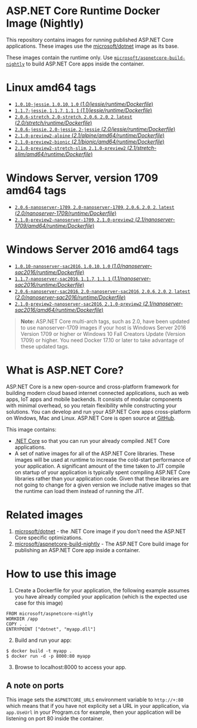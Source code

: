 
ASP.NET Core Runtime Docker Image (Nightly)
===========================================

This repository contains images for running published ASP.NET Core applications. These images use the
[microsoft/dotnet](https://hub.docker.com/r/microsoft/dotnet/) image as its base.

These images contain the runtime only. Use [`microsoft/aspnetcore-build-nightly`](https://hub.docker.com/r/microsoft/aspnetcore-build-nightly/) to build ASP.NET Core apps inside the container.


# Linux amd64 tags

- [`1.0.10-jessie`, `1.0.10`, `1.0` (*1.0/jessie/runtime/Dockerfile*)](https://github.com/aspnet/aspnet-docker/blob/dev/1.0/jessie/runtime/Dockerfile)
- [`1.1.7-jessie`, `1.1.7`, `1.1`, `1` (*1.1/jessie/runtime/Dockerfile*)](https://github.com/aspnet/aspnet-docker/blob/dev/1.1/jessie/runtime/Dockerfile)
- [`2.0.6-stretch`, `2.0-stretch`, `2.0.6`, `2.0`, `2`, `latest` (*2.0/stretch/runtime/Dockerfile*)](https://github.com/aspnet/aspnet-docker/blob/dev/2.0/stretch/runtime/Dockerfile)
- [`2.0.6-jessie`, `2.0-jessie`, `2-jessie` (*2.0/jessie/runtime/Dockerfile*)](https://github.com/aspnet/aspnet-docker/blob/dev/2.0/jessie/runtime/Dockerfile)
- [`2.1.0-preview2-alpine` (*2.1/alpine/amd64/runtime/Dockerfile*)](https://github.com/aspnet/aspnet-docker/blob/dev/2.1/alpine/amd64/runtime/Dockerfile)
- [`2.1.0-preview2-bionic` (*2.1/bionic/amd64/runtime/Dockerfile*)](https://github.com/aspnet/aspnet-docker/blob/dev/2.1/bionic/amd64/runtime/Dockerfile)
- [`2.1.0-preview2-stretch-slim`, `2.1.0-preview2` (*2.1/stretch-slim/amd64/runtime/Dockerfile*)](https://github.com/aspnet/aspnet-docker/blob/dev/2.1/stretch-slim/amd64/runtime/Dockerfile)

# Windows Server, version 1709 amd64 tags

- [`2.0.6-nanoserver-1709`, `2.0-nanoserver-1709`, `2.0.6`, `2.0`, `2`, `latest` (*2.0/nanoserver-1709/runtime/Dockerfile*)](https://github.com/aspnet/aspnet-docker/blob/dev/2.0/nanoserver-1709/runtime/Dockerfile)
- [`2.1.0-preview2-nanoserver-1709`, `2.1.0-preview2` (*2.1/nanoserver-1709/amd64/runtime/Dockerfile*)](https://github.com/aspnet/aspnet-docker/blob/dev/2.1/nanoserver-1709/amd64/runtime/Dockerfile)

# Windows Server 2016 amd64 tags

- [`1.0.10-nanoserver-sac2016`, `1.0.10`, `1.0` (*1.0/nanoserver-sac2016/runtime/Dockerfile*)](https://github.com/aspnet/aspnet-docker/blob/dev/1.0/nanoserver-sac2016/runtime/Dockerfile)
- [`1.1.7-nanoserver-sac2016`, `1.1.7`, `1.1`, `1` (*1.1/nanoserver-sac2016/runtime/Dockerfile*)](https://github.com/aspnet/aspnet-docker/blob/dev/1.1/nanoserver-sac2016/runtime/Dockerfile)
- [`2.0.6-nanoserver-sac2016`, `2.0-nanoserver-sac2016`, `2.0.6`, `2.0`, `2`, `latest` (*2.0/nanoserver-sac2016/runtime/Dockerfile*)](https://github.com/aspnet/aspnet-docker/blob/dev/2.0/nanoserver-sac2016/runtime/Dockerfile)
- [`2.1.0-preview2-nanoserver-sac2016`, `2.1.0-preview2` (*2.1/nanoserver-sac2016/amd64/runtime/Dockerfile*)](https://github.com/aspnet/aspnet-docker/blob/dev/2.1/nanoserver-sac2016/amd64/runtime/Dockerfile)

>**Note:** ASP.NET Core multi-arch tags, such as 2.0, have been updated to use nanoserver-1709 images if your host is Windows Server 2016 Version 1709 or higher or Windows 10 Fall Creators Update (Version 1709) or higher. You need Docker 17.10 or later to take advantage of these updated tags.

# What is ASP.NET Core?

ASP.NET Core is a new open-source and cross-platform framework for building modern cloud based internet connected applications, such as web apps, IoT apps and mobile backends. It consists of modular components with minimal overhead, so you retain flexibility while constructing your solutions. You can develop and run your ASP.NET Core apps cross-platform on Windows, Mac and Linux. ASP.NET Core is open source at [GitHub](https://github.com/aspnet).

This image contains:

- [.NET Core](https://www.microsoft.com/net/core) so that you can run your already compiled .NET Core applications.
- A set of native images for all of the ASP.NET Core libraries. These images will be used at runtime to increase
  the cold-start performance of your application. A significant amount of the time taken to JIT compile on startup of
  your application is typically spent compiling ASP.NET Core libraries rather than your application code. Given that
  these libraries are not going to change for a given version we include native images so that the runtime can load them
  instead of running the JIT.

# Related images

1. [microsoft/dotnet](https://hub.docker.com/r/microsoft/dotnet/) - the .NET Core image if you don't need the ASP.NET Core specific optimizations.
2. [microsoft/aspnetcore-build-nightly](https://hub.docker.com/r/microsoft/aspnetcore-build-nightly/) - The ASP.NET Core build image for publishing an ASP.NET Core app inside a container.

# How to use this image

1. Create a Dockerfile for your application, the following example assumes you have already compiled your application (which is the expected use case for this image)

  ```
  FROM microsoft/aspnetcore-nightly
  WORKDIR /app
  COPY . .
  ENTRYPOINT ["dotnet", "myapp.dll"]
  ```

2. Build and run your app:

  ```
  $ docker build -t myapp .
  $ docker run -d -p 8000:80 myapp
  ```

3. Browse to localhost:8000 to access your app.

## A note on ports

  This image sets the `ASPNETCORE_URLS` environment variable to `http://+:80` which means that if you have not explicity
  set a URL in your application, via `app.UseUrl` in your Program.cs for example, then your application will be listening
  on port 80 inside the container.
